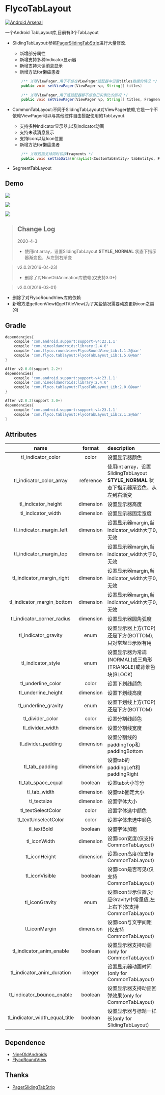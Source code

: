 # FlycoTabLayout
[![Android Arsenal](https://img.shields.io/badge/Android%20Arsenal-FlycoTabLayout-green.svg?style=true)](https://android-arsenal.com/details/1/2756)

一个Android TabLayout库,目前有3个TabLayout

* SlidingTabLayout:参照[PagerSlidingTabStrip](https://github.com/jpardogo/PagerSlidingTabStrip)进行大量修改.
    * 新增部分属性
    * 新增支持多种Indicator显示器
    * 新增支持未读消息显示
    * 新增方法for懒癌患者
    
    ```java
        /** 关联ViewPager,用于不想在ViewPager适配器中设置titles数据的情况 */
        public void setViewPager(ViewPager vp, String[] titles)
        
        /** 关联ViewPager,用于连适配器都不想自己实例化的情况 */
        public void setViewPager(ViewPager vp, String[] titles, FragmentActivity fa, ArrayList<Fragment> fragments) 
    ```

* CommonTabLayout:不同于SlidingTabLayout对ViewPager依赖,它是一个不依赖ViewPager可以与其他控件自由搭配使用的TabLayout.
    * 支持多种Indicator显示器,以及Indicator动画
    * 支持未读消息显示
    * 支持Icon以及Icon位置
    * 新增方法for懒癌患者
    
    ```java
        /** 关联数据支持同时切换fragments */
        public void setTabData(ArrayList<CustomTabEntity> tabEntitys, FragmentManager fm, int containerViewId, ArrayList<Fragment> fragments)
    ```

* SegmentTabLayout

## Demo
![](https://github.com/H07000223/FlycoTabLayout/blob/master/preview_1.gif)

![](https://github.com/H07000223/FlycoTabLayout/blob/master/preview_2.gif)

![](https://github.com/H07000223/FlycoTabLayout/blob/master/preview_3.gif)


>## Change Log
>2020-4-3
>
>* 使用int array，设置SlidingTabLayout **STYLE_NORMAL** 状态下指示器渐变色，从左到右渐变  

 > v2.0.2(2016-04-23)
 >
 > * 删除了对NineOldAnimation库依赖(仅支持3.0+)

 > v2.0.0(2016-03-01)
   - 删除了对FlycoRoundView库的依赖
   - 新增方法getIconView和getTitleView(为了某些情况需要动态更新icon之类的)

## Gradle

```groovy
dependencies{
    compile 'com.android.support:support-v4:23.1.1'
    compile 'com.nineoldandroids:library:2.4.0'
    compile 'com.flyco.roundview:FlycoRoundView_Lib:1.1.2@aar'
    compile 'com.flyco.tablayout:FlycoTabLayout_Lib:1.5.0@aar'
}

After v2.0.0(support 2.2+)
dependencies{
    compile 'com.android.support:support-v4:23.1.1'
    compile 'com.nineoldandroids:library:2.4.0'
    compile 'com.flyco.tablayout:FlycoTabLayout_Lib:2.0.0@aar'
}

After v2.0.2(support 3.0+)
dependencies{
    compile 'com.android.support:support-v4:23.1.1'
    compile 'com.flyco.tablayout:FlycoTabLayout_Lib:2.1.2@aar'
}
```

## Attributes

|name|format|description|
|:---:|:---:|:----|
| tl_indicator_color | color |设置显示器颜色|
| tl_indicator_color_array | reference |使用int array，设置SlidingTabLayout **STYLE_NORMAL** 状态下指示器渐变色，从左到右渐变|
| tl_indicator_height | dimension |设置显示器高度|
| tl_indicator_width | dimension |设置显示器固定宽度|
| tl_indicator_margin_left | dimension |设置显示器margin,当indicator_width大于0,无效|
| tl_indicator_margin_top | dimension |设置显示器margin,当indicator_width大于0,无效|
| tl_indicator_margin_right | dimension |设置显示器margin,当indicator_width大于0,无效|
| tl_indicator_margin_bottom | dimension |设置显示器margin,当indicator_width大于0,无效|
| tl_indicator_corner_radius | dimension |设置显示器圆角弧度|
| tl_indicator_gravity | enum |设置显示器上方(TOP)还是下方(BOTTOM),只对常规显示器有用|
| tl_indicator_style | enum |设置显示器为常规(NORMAL)或三角形(TRIANGLE)或背景色块(BLOCK)|
| tl_underline_color | color |设置下划线颜色|
| tl_underline_height | dimension |设置下划线高度|
| tl_underline_gravity | enum |设置下划线上方(TOP)还是下方(BOTTOM)|
| tl_divider_color | color |设置分割线颜色|
| tl_divider_width | dimension |设置分割线宽度|
| tl_divider_padding |dimension| 设置分割线的paddingTop和paddingBottom|
| tl_tab_padding |dimension| 设置tab的paddingLeft和paddingRight|
| tl_tab_space_equal |boolean| 设置tab大小等分|
| tl_tab_width |dimension| 设置tab固定大小|
| tl_textsize |dimension| 设置字体大小|
| tl_textSelectColor |color| 设置字体选中颜色|
| tl_textUnselectColor |color| 设置字体未选中颜色|
| tl_textBold |boolean| 设置字体加粗|
| tl_iconWidth |dimension| 设置icon宽度(仅支持CommonTabLayout)|
| tl_iconHeight |dimension|设置icon高度(仅支持CommonTabLayout)|
| tl_iconVisible |boolean| 设置icon是否可见(仅支持CommonTabLayout)|
| tl_iconGravity |enum| 设置icon显示位置,对应Gravity中常量值,左上右下(仅支持CommonTabLayout)|
| tl_iconMargin |dimension| 设置icon与文字间距(仅支持CommonTabLayout)|
| tl_indicator_anim_enable |boolean| 设置显示器支持动画(only for CommonTabLayout)|
| tl_indicator_anim_duration |integer| 设置显示器动画时间(only for CommonTabLayout)|
| tl_indicator_bounce_enable |boolean| 设置显示器支持动画回弹效果(only for CommonTabLayout)|
| tl_indicator_width_equal_title |boolean| 设置显示器与标题一样长(only for SlidingTabLayout)|

## Dependence
*   [NineOldAndroids](https://github.com/JakeWharton/NineOldAndroids)
*   [FlycoRoundView](https://github.com/H07000223/FlycoRoundView)

## Thanks
*   [PagerSlidingTabStrip](https://github.com/jpardogo/PagerSlidingTabStrip)
